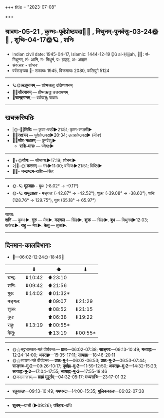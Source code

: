 +++
title = "2023-07-08"

+++
## श्रावणः-05-21  ,  कुम्भः-पूर्वप्रोष्ठपदा🌛🌌  ,  मिथुनम्-पुनर्वसुः-03-24🌞🌌  ,  शुचिः-04-17🌞🪐  ,  शनिः
- Indian civil date: 1945-04-17, Islamic: 1444-12-19 Ḏū al-Ḥijjah, 🌌🌞: सं- मिथुनम्, तं- आनि, म- मिथुनं, प- हाड़्ह, अ- आहार
- संवत्सरः - शोभनः
- वर्षसङ्ख्या 🌛- शकाब्दः 1945, विक्रमाब्दः 2080, कलियुगे 5124
___________________
- 🪐🌞**ऋतुमानम्** — ग्रीष्मऋतुः दक्षिणायनम्
- 🌌🌞**सौरमानम्** — ग्रीष्मऋतुः उत्तरायणम्
- 🌛**चान्द्रमानम्** — वर्षऋतुः श्रावणः
___________________


## खचक्रस्थितिः
- |🌞-🌛|**तिथिः** — कृष्ण-षष्ठी►21:51; कृष्ण-सप्तमी►  
- 🌌🌛**नक्षत्रम्** — पूर्वप्रोष्ठपदा►20:34; उत्तरप्रोष्ठपदा► (मीनः)  
- 🌌🌞**सौर-नक्षत्रम्** — पुनर्वसुः►  
  - **राशि-मासः** — ज्यैष्ठः► 
___________________
- 🌛+🌞**योगः** — सौभाग्यः►17:19; शोभनः►  
- २|🌛-🌞|**करणम्** — गरः►11:00; वणिजः►21:51; विष्टिः►  
- 🌌🌛- **चन्द्राष्टम-राशिः**—सिंहः  
___________________
- 🌞-🪐 **मूढग्रहाः** - बुधः (-8.02° → -9.11°)
- 🌞-🪐 **अमूढग्रहाः** - मङ्गलः (-42.87° → -42.52°), शुक्रः (-39.08° → -38.60°), शनिः (128.76° → 129.75°), गुरुः (65.18° → 65.97°)
___________________
राशयः  
**शनि** — कुम्भः►. **गुरु** — मेषः►. **मङ्गल** — सिंहः►. **शुक्र** — सिंहः►. **बुध** — मिथुनम्►12:03; कर्कटः►. **राहु** — मेषः►. **केतु** — तुला►. 
___________________


## दिनमान-कालविभागाः
- 🌅—06:02-12:24🌞-18:46🌇  

|      |⬇     |⬆     |⬇     |
|------|-----|-----|------|
|चन्द्रः|⬇10:42 |⬆23:10 |     |
|शनिः   |⬇09:42 |⬆21:56 |     |
|गुरुः  |⬇14:02 |⬆01:32*|     |
|मङ्गलः |     |⬆09:07 |⬇21:29 |
|शुक्रः |     |⬆08:52 |⬇21:15 |
|बुधः   |     |⬆06:38 |⬇19:22 |
|राहुः  |⬇13:19 |⬆00:55*|     |
|केतुः  |     |⬆13:19 |⬇00:55*|
___________________
- 🌞⚝भट्टभास्कर-मते वीर्यवन्तः— **प्रातः**—06:02-07:38; **साङ्गवः**—09:13-10:49; **मध्याह्नः**—12:24-14:00; **अपराह्णः**—15:35-17:11; **सायाह्नः**—18:46-20:11  
- 🌞⚝सायण-मते वीर्यवन्तः— **प्रातः-मु॰1**—06:02-06:53; **प्रातः-मु॰2**—06:53-07:44; **साङ्गवः-मु॰2**—09:26-10:17; **पूर्वाह्णः-मु॰2**—11:59-12:50; **अपराह्णः-मु॰2**—14:32-15:23; **सायाह्नः-मु॰2**—17:04-17:55; **सायाह्नः-मु॰3**—17:55-18:46  
- 🌞कालान्तरम्— **ब्राह्मं मुहूर्तम्**—04:32-05:17; **मध्यरात्रिः**—23:17-01:32  
___________________
- **राहुकालः**—09:13-10:49; **यमघण्टः**—14:00-15:35; **गुलिककालः**—06:02-07:38  
___________________
- **शूलम्**—प्राची (►09:26); **परिहारः**–दधि  
___________________
